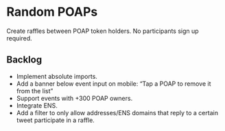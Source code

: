 # Random POAPs
Create raffles between POAP token holders. No participants sign up required.

## Backlog
- Implement absolute imports.
- Add a banner below event input on mobile: “Tap a POAP to remove it from the list”
- Support events with +300 POAP owners.
- Integrate ENS.
- Add a filter to only allow addresses/ENS domains that reply to a certain tweet participate in a raffle.